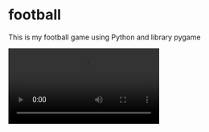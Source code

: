 # football
This is my football game using Python and library pygame

![video](https://github.com/levarhipov/football/blob/master/videos/Full%20game%201.mov?raw=true)

